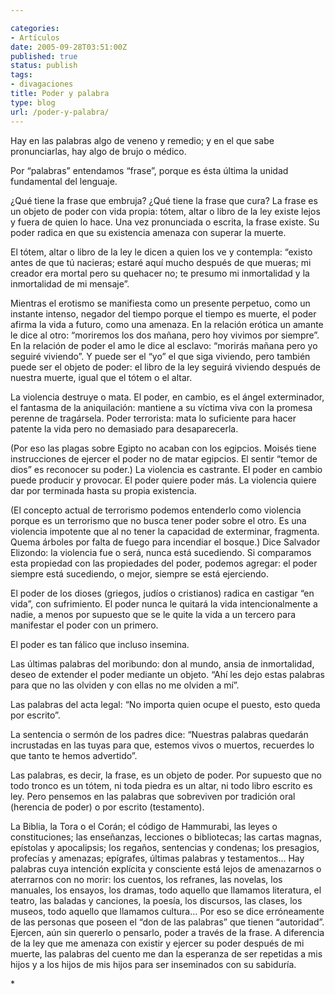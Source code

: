 ```yaml
---

categories:
- Artículos
date: 2005-09-28T03:51:00Z
published: true
status: publish
tags:
- divagaciones
title: Poder y palabra
type: blog
url: /poder-y-palabra/
---
```


Hay en las palabras algo de veneno y remedio; y en el que sabe pronunciarlas, hay algo de brujo o médico.

Por “palabras” entendamos “frase”, porque es ésta última la unidad fundamental del lenguaje.

¿Qué tiene la frase que embruja? ¿Qué tiene la frase que cura?
La frase es un objeto de poder con vida propia: tótem, altar o libro de la ley existe lejos y fuera de quien lo hace. Una vez pronunciada o escrita, la frase existe. Su poder radica en que su existencia amenaza con superar la muerte.

El tótem, altar o libro de la ley le dicen a quien los ve y contempla: “existo antes de que tú nacieras; estaré aquí mucho después de que mueras; mi creador era mortal pero su quehacer no; te presumo mi inmortalidad y la inmortalidad de mi mensaje”.

Mientras el erotismo se manifiesta como un presente perpetuo, como un instante intenso, negador del tiempo porque el tiempo es muerte, el poder afirma la vida a futuro, como una amenaza. En la relación erótica un amante le dice al otro: “moriremos los dos mañana, pero hoy vivimos por siempre”. En la relación de poder el amo le dice al esclavo: “morirás mañana pero yo seguiré viviendo”. Y puede ser el “yo” el que siga viviendo, pero también puede ser el objeto de poder: el libro de la ley seguirá viviendo después de nuestra muerte, igual que el tótem o el altar.

La violencia destruye o mata. El poder, en cambio, es el ángel exterminador, el fantasma de la aniquilación: mantiene a su víctima viva con la promesa perenne de tragársela. Poder terrorista: mata lo suficiente para hacer patente la vida pero no demasiado para desaparecerla.

(Por eso las plagas sobre Egipto no acaban con los egipcios. Moisés tiene instrucciones de ejercer el poder no de matar egipcios. El sentir “temor de dios” es reconocer su poder.)
La violencia es castrante. El poder en cambio puede producir y provocar. El poder quiere poder más. La violencia quiere dar por terminada hasta su propia existencia.

(El concepto actual de terrorismo podemos entenderlo como violencia porque es un terrorismo que no busca tener poder sobre el otro. Es una violencia impotente que al no tener la capacidad de exterminar, fragmenta. Quema árboles por falta de fuego para incendiar el bosque.)
Dice Salvador Elizondo: la violencia fue o será, nunca está sucediendo. Si comparamos esta propiedad con las propiedades del poder, podemos agregar: el poder siempre está sucediendo, o mejor, siempre se está ejerciendo.

El poder de los dioses (griegos, judíos o cristianos) radica en castigar “en vida”, con sufrimiento. El poder nunca le quitará la vida intencionalmente a nadie, a menos por supuesto que se le quite la vida a un tercero para manifestar el poder con un primero.

El poder es tan fálico que incluso insemina.

Las últimas palabras del moribundo: don al mundo, ansia de inmortalidad, deseo de extender el poder mediante un objeto. “Ahí les dejo estas palabras para que no las olviden y con ellas no me olviden a mí”.

Las palabras del acta legal: “No importa quien ocupe el puesto, esto queda por escrito”.

La sentencia o sermón de los padres dice: “Nuestras palabras quedarán incrustadas en las tuyas para que, estemos vivos o muertos, recuerdes lo que tanto te hemos advertido”.

Las palabras, es decir, la frase, es un objeto de poder. Por supuesto que no todo tronco es un tótem, ni toda piedra es un altar, ni todo libro escrito es ley. Pero pensemos en las palabras que sobreviven por tradición oral (herencia de poder) o por escrito (testamento).

La Biblia, la Tora o el Corán; el código de Hammurabi, las leyes o constituciones; las enseñanzas, lecciones o bibliotecas; las cartas magnas, epístolas y apocalipsis; los regaños, sentencias y condenas; los presagios, profecías y amenazas; epígrafes, últimas palabras y testamentos…
Hay palabras cuya intención explícita y consciente está lejos de amenazarnos o aterrarnos con no morir: los cuentos, los refranes, las novelas, los manuales, los ensayos, los dramas, todo aquello que llamamos literatura, el teatro, las baladas y canciones, la poesía, los discursos, las clases, los museos, todo aquello que llamamos cultura…
Por eso se dice erróneamente de las personas que poseen el “don de las palabras” que tienen “autoridad”. Ejercen, aún sin quererlo o pensarlo, poder a través de la frase. A diferencia de la ley que me amenaza con existir y ejercer su poder después de mi muerte, las palabras del cuento me dan la esperanza de ser repetidas a mis hijos y a los hijos de mis hijos para ser inseminados con su sabiduría.

<div></div>
<div>*</div>
